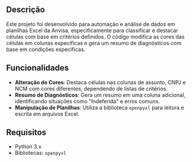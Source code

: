 ## Descrição
Este projeto foi desenvolvido para automação e análise de dados em planilhas Excel da Anvisa, especificamente para classificar e destacar células com base em critérios definidos.
O código modifica as cores das células em colunas específicas e gera um resumo de diagnósticos com base em condições específicas.

## Funcionalidades
- **Alteração de Cores**: Destaca células nas colunas de assunto, CNPJ e NCM com cores diferentes, dependendo de listas de critérios.
- **Resumo de Diagnósticos**: Gera um resumo em uma coluna adicional, identificando situações como "Indeferida" e erros comuns.
- **Manipulação de Planilhas**: Utiliza a biblioteca `openpyxl` para leitura e escrita em arquivos Excel.

## Requisitos
- Python 3.x
- Bibliotecas: `openpyxl`
